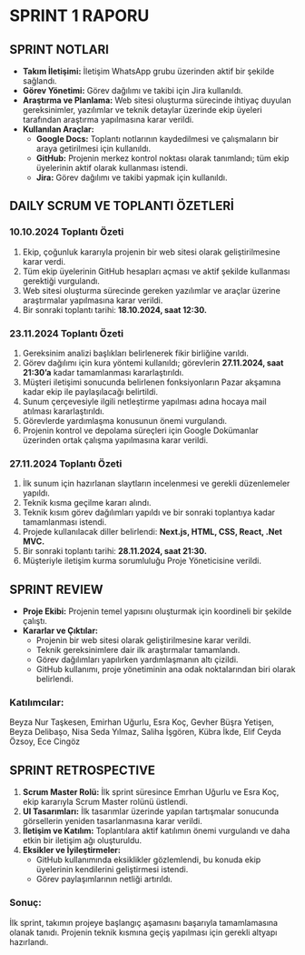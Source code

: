 
# SPRINT 1 RAPORU

## SPRINT NOTLARI
- **Takım İletişimi:** İletişim WhatsApp grubu üzerinden aktif bir şekilde sağlandı.  
- **Görev Yönetimi:** Görev dağılımı ve takibi için Jira kullanıldı.  
- **Araştırma ve Planlama:** Web sitesi oluşturma sürecinde ihtiyaç duyulan gereksinimler, yazılımlar ve teknik detaylar üzerinde ekip üyeleri tarafından araştırma yapılmasına karar verildi.  
- **Kullanılan Araçlar:**  
  - **Google Docs:** Toplantı notlarının kaydedilmesi ve çalışmaların bir araya getirilmesi için kullanıldı.  
  - **GitHub:** Projenin merkez kontrol noktası olarak tanımlandı; tüm ekip üyelerinin aktif olarak kullanması istendi.  
  - **Jira:** Görev dağılımı ve takibi yapmak için kullanıldı.  

## DAILY SCRUM VE TOPLANTI ÖZETLERİ

### 10.10.2024 Toplantı Özeti
1. Ekip, çoğunluk kararıyla projenin bir web sitesi olarak geliştirilmesine karar verdi.  
2. Tüm ekip üyelerinin GitHub hesapları açması ve aktif şekilde kullanması gerektiği vurgulandı.  
3. Web sitesi oluşturma sürecinde gereken yazılımlar ve araçlar üzerine araştırmalar yapılmasına karar verildi.  
4. Bir sonraki toplantı tarihi: **18.10.2024, saat 12:30.**  

### 23.11.2024 Toplantı Özeti
1. Gereksinim analizi başlıkları belirlenerek fikir birliğine varıldı.  
2. Görev dağılımı için kura yöntemi kullanıldı; görevlerin **27.11.2024, saat 21:30’a** kadar tamamlanması kararlaştırıldı.  
3. Müşteri iletişimi sonucunda belirlenen fonksiyonların Pazar akşamına kadar ekip ile paylaşılacağı belirtildi.  
4. Sunum çerçevesiyle ilgili netleştirme yapılması adına hocaya mail atılması kararlaştırıldı.  
5. Görevlerde yardımlaşma konusunun önemi vurgulandı.  
6. Projenin kontrol ve depolama süreçleri için Google Dokümanlar üzerinden ortak çalışma yapılmasına karar verildi.  

### 27.11.2024 Toplantı Özeti
1. İlk sunum için hazırlanan slaytların incelenmesi ve gerekli düzenlemeler yapıldı.  
2. Teknik kısma geçilme kararı alındı.  
3. Teknik kısım görev dağılımları yapıldı ve bir sonraki toplantıya kadar tamamlanması istendi.  
4. Projede kullanılacak diller belirlendi: **Next.js, HTML, CSS, React, .Net MVC.**  
5. Bir sonraki toplantı tarihi: **28.11.2024, saat 21:30.**  
6. Müşteriyle iletişim kurma sorumluluğu Proje Yöneticisine verildi.  

## SPRINT REVIEW
- **Proje Ekibi:** Projenin temel yapısını oluşturmak için koordineli bir şekilde çalıştı.  
- **Kararlar ve Çıktılar:**  
  - Projenin bir web sitesi olarak geliştirilmesine karar verildi.  
  - Teknik gereksinimlere dair ilk araştırmalar tamamlandı.  
  - Görev dağılımları yapılırken yardımlaşmanın altı çizildi.  
  - GitHub kullanımı, proje yönetiminin ana odak noktalarından biri olarak belirlendi.  

### Katılımcılar:  
Beyza Nur Taşkesen, Emirhan Uğurlu, Esra Koç, Gevher Büşra Yetişen, Beyza Delibaşo, Nisa Seda Yılmaz, Saliha İşgören, Kübra İkde, Elif Ceyda Özsoy, Ece Cingöz  

## SPRINT RETROSPECTIVE
1. **Scrum Master Rolü:** İlk sprint süresince Emrhan Uğurlu ve Esra Koç, ekip kararıyla Scrum Master rolünü üstlendi.  
2. **UI Tasarımları:** İlk tasarımlar üzerinde yapılan tartışmalar sonucunda görsellerin yeniden tasarlanmasına karar verildi.  
3. **İletişim ve Katılım:** Toplantılara aktif katılımın önemi vurgulandı ve daha etkin bir iletişim ağı oluşturuldu.  
4. **Eksikler ve İyileştirmeler:**  
   - GitHub kullanımında eksiklikler gözlemlendi, bu konuda ekip üyelerinin kendilerini geliştirmesi istendi.  
   - Görev paylaşımlarının netliği artırıldı.  

### Sonuç:  
İlk sprint, takımın projeye başlangıç aşamasını başarıyla tamamlamasına olanak tanıdı. Projenin teknik kısmına geçiş yapılması için gerekli altyapı hazırlandı.  


